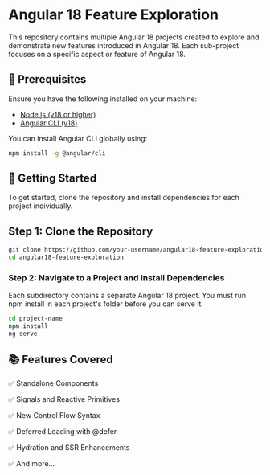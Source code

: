 # Angular 18 Feature Exploration

This repository contains multiple Angular 18 projects created to explore and demonstrate new features introduced in Angular 18. Each sub-project focuses on a specific aspect or feature of Angular 18.

## 🧰 Prerequisites

Ensure you have the following installed on your machine:

- [Node.js (v18 or higher)](https://nodejs.org/)
- [Angular CLI (v18)](https://angular.io/cli)

You can install Angular CLI globally using:

```bash
npm install -g @angular/cli
```

## 🚀 Getting Started
To get started, clone the repository and install dependencies for each project individually.

## Step 1: Clone the Repository
```bash
git clone https://github.com/your-username/angular18-feature-exploration.git
cd angular18-feature-exploration
```

### Step 2: Navigate to a Project and Install Dependencies
Each subdirectory contains a separate Angular 18 project. You must run npm install in each project's folder before you can serve it.

```bash
cd project-name
npm install
ng serve
```

## 📚 Features Covered
✅ Standalone Components

✅ Signals and Reactive Primitives

✅ New Control Flow Syntax

✅ Deferred Loading with @defer

✅ Hydration and SSR Enhancements

✅ And more...
